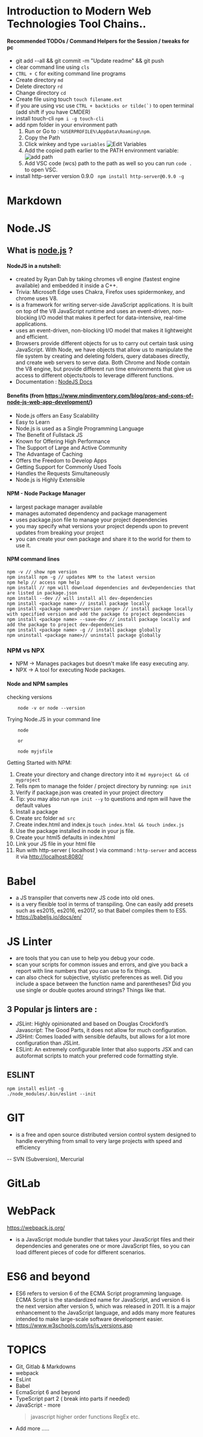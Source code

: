 # Introduction to Modern Web Technologies Tool Chains..



#### Recommended TODOs / Command Helpers for the Session / tweaks for pc
* git add --all && git commit -m "Update readme" && git push
* clear command line using ``` cls ```
* ``` CTRL + C ``` for exiting command line programs
* Create directory ``` md ```
* Delete directory ``` rd ```
* Change directory ``` cd ```
* Create file using touch ``` touch filename.ext ```
* if you are using vsc use ``` CTRL + backticks or tilde(`) ``` to open terminal (add shift if you have CMDER)
* install touch-cli ``` npm i -g touch-cli ```
* add npm folder in your environment path 
    1. Run or Go to : ``` %USERPROFILE%\AppData\Roaming\npm ```.
    2. Copy the Path
    3. Click winkey and type `variables`
![Edit Variables](capture_editvariables.PNG)
    4. Add the copied path earlier to the PATH environment variable: 
![add path](capture_addpath.PNG)
    5. Add VSC code (wcs) path to the path as well so you can run ``` code . ``` to open VSC.
* install http-server version 0.9.0 ``` npm install http-server@0.9.0 -g```

# Markdown 

# Node.JS

## What is [node.js](https://nodejs.org/en/) ?

#### NodeJS in a nutshell: 
* created by Ryan Dah by taking chromes v8 engine (fastest engine available) and embedded it inside a C++.
* Trivia: Microsoft Edge uses Chakra, Firefox uses spidermonkey, and chrome uses V8.
* is a framework for writing server-side JavaScript applications. It is built on top of the V8 JavaScript runtime and uses an event-driven, non-blocking I/O model that makes it perfect for data-intensive, real-time applications.
* uses an event-driven, non-blocking I/O model that makes it lightweight and efficient.
* Browsers provide different objects for us to carry out certain task using JavaScript. With Node, we have objects that allow us to manipulate the file system by creating and deleting folders, query databases directly, and create web servers to serve data. Both Chrome and Node contain the V8 engine, but provide different run time environments that give us access to different objects/tools to leverage different functions.
* Documentation : [NodeJS Docs](https://nodejs.org/en/docs/)

#### Benefits (from https://www.mindinventory.com/blog/pros-and-cons-of-node-js-web-app-development/)
* Node.js offers an Easy Scalability
* Easy to Learn
* Node.js is used as a Single Programming Language
* The Benefit of Fullstack JS
* Known for Offering High Performance
* The Support of Large and Active Community
* The Advantage of Caching
* Offers the Freedom to Develop Apps
* Getting Support for Commonly Used Tools
* Handles the Requests Simultaneously
* Node.js is Highly Extensible

#### NPM  - Node Package Manager
* largest package manager available
* manages automated dependency and package management
* uses package.json file to manage your  project dependencies
* you may specify what versions your project depends upon to prevent updates from breaking your project
* you can create your own package and share it to the world for them to use it.

#### NPM command lines
```
npm -v // show npm version
npm install npm -g // updates NPM to the latest version
npm help // access npm help
npm install // npm will download dependencies and devDependencies that are listed in package.json
npm install --dev // will install all dev-dependencies
npm install <package name> // install package locally
npm install <package name>@<version range> // install package locally with specified version and add the package to project dependencies
npm install <package name> --save-dev // install package locally and add the package to project dev-dependencies
npm install <package name> -g // install package globally
npm uninstall <package name>// uninstall package globally

```

### NPM vs NPX 
- NPM -> Manages packages but doesn't make life easy executing any.
- NPX -> A tool for executing Node packages.

#### Node and NPM samples

checking versions
```node
    node -v or node --version
```

Trying Node.JS in your command line
``` 
    node

    or 

    node myjsfile
```
Getting Started with NPM: 
1. Create your directory and change directory into it ``` md myproject && cd myproject ```
2. Tells npm to manage the folder / project directory by running: ``` npm init ```
3. Verify if package.json was created in your project directory 
4. Tip: you may also run ``` npm init --y ``` to questions and npm will have the default values
5. Install a package
6. Create src folder ``` md src ```
7. Create index.html and index.js
    ``` touch index.html && touch index.js ```
8. Use the package installed in node in your js file.
9. Create your html5 defaults in index.html
10. Link your JS file in your html file
11. Run with http-server ( localhost ) via command : ``` http-server ``` and access it via [http://localhost:8080/](http://localhost:8080/)

# Babel
- a JS transpiler that converts new JS code into old ones.
- is a very flexible tool in terms of transpiling. One can easily add presets such as es2015, es2016, es2017, so that Babel compiles them to ES5.
- https://babeljs.io/docs/en/

# JS Linter
- are tools that you can use to help you debug your code.
- scan your scripts for common issues and errors, and give you back a report with line numbers that you can use to fix things.
- can also check for subjective, stylistic preferences as well. Did you include a space between the function name and parentheses? Did you use single or double quotes around strings? Things like that.

## 3 Popular js linters are : 
- JSLint: Highly opinionated and based on Douglas Crockford’s Javascript: The Good Parts, it does not allow for much configuration.
- JSHint: Comes loaded with sensible defaults, but allows for a lot more configuration than JSLint.
- ESLint: An extremely configurable linter that also supports JSX and can autoformat scripts to match your preferred code formatting style.

## ESLINT
```
npm install eslint -g
./node_modules/.bin/eslint --init
```

# GIT
- is a free and open source distributed version control system designed to handle everything from small to very large projects with speed and efficiency
 
 -- SVN (Subversion), Mercurial
# GitLab


# WebPack
https://webpack.js.org/
- is a JavaScript module bundler that takes your JavaScript files and their dependencies and generates one or more JavaScript files, so you can load different pieces of code for different scenarios.

# ES6 and beyond
- ES6 refers to version 6 of the ECMA Script programming language. ECMA Script is the standardized name for JavaScript, and version 6 is the next version after version 5, which was released in 2011. It is a major enhancement to the JavaScript language, and adds many more features intended to make large-scale software development easier.
- https://www.w3schools.com/js/js_versions.asp

# TOPICS 

- Git, Gitlab & Markdowns
- webpack
- EsLint
- Babel
- EcmaScript 6 and beyond
- TypeScript part 2 ( break into parts if needed)
- JavaScript - more
  > javascript higher order functions
  > RegEx
  > etc.
- Add more .....
